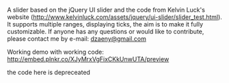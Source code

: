 A slider based on the jQuery UI slider and the code from Kelvin Luck's website (http://www.kelvinluck.com/assets/jquery/ui-slider/slider_test.html).
It supports multiple ranges, displaying ticks, the aim is to make it fully customizable.
If anyone has any questions or would like to contribute, please contact me by e-mail: dzaeny@gmail.com

Working demo with working code:
http://embed.plnkr.co/XJyMrxVgFixCKkUnwUTA/preview

the code here is depreceated